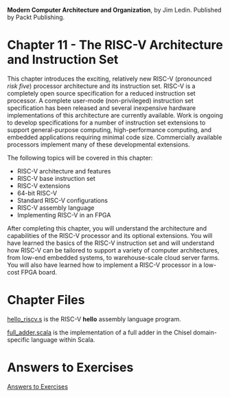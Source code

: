 __Modern Computer Architecture and Organization__, by Jim Ledin. Published by Packt Publishing.
# Chapter 11 - The RISC-V Architecture and Instruction Set

This chapter introduces the exciting, relatively new RISC-V (pronounced *risk five*) processor architecture and its instruction set. RISC-V is a completely open source specification for a reduced instruction set processor. A complete user-mode (non-privileged) instruction set specification has been released and several inexpensive hardware implementations of this architecture are currently available. Work is ongoing to develop specifications for a number of instruction set extensions to support general-purpose computing, high-performance computing, and embedded applications requiring minimal code size. Commercially available processors implement many of these developmental extensions.

The following topics will be covered in this chapter:

* RISC-V architecture and features
* RISC-V base instruction set
* RISC-V extensions
* 64-bit RISC-V
* Standard RISC-V configurations
* RISC-V assembly language
* Implementing RISC-V in an FPGA

After completing this chapter, you will understand the architecture and capabilities of the RISC-V processor and its optional extensions. You will have learned the basics of the RISC-V instruction set and will understand how RISC-V can be tailored to support a variety of computer architectures, from low-end embedded systems, to warehouse-scale cloud server farms. You will also have learned how to implement a RISC-V processor in a low-cost FPGA board.

# Chapter Files

[hello_riscv.s](src/hello_riscv.s) is the RISC-V **hello** assembly language program.

[full_adder.scala](src/full_adder.scala) is the implementation of a full adder in the Chisel domain-specific language within Scala.

# Answers to Exercises
[Answers to Exercises](Answers%20to%20Exercises/README.md)